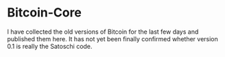 # Bitcoin-Core
I have collected the old versions of Bitcoin for the last few days and published them here. It has not yet been finally confirmed whether version 0.1 is really the Satoschi code.

